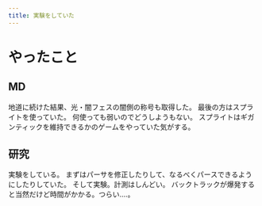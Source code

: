 ```yaml
---
title: 実験をしていた
---
```


# やったこと

## MD

地道に続けた結果、光・闇フェスの闇側の称号も取得した。
最後の方はスプライトを使っていた。
何使っても弱いのでどうしようもない。
スプライトはギガンティックを維持できるかのゲームをやっていた気がする。

## 研究

実験をしている。
まずはパーサを修正したりして、なるべくパースできるようにしたりしていた。
そして実験。計測はしんどい。
バックトラックが爆発すると当然だけど時間がかかる。つらい‥‥。
